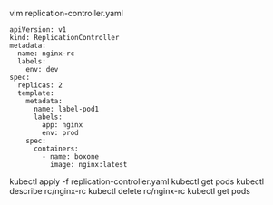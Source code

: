 vim replication-controller.yaml

```
apiVersion: v1
kind: ReplicationController
metadata:
  name: nginx-rc
  labels:
    env: dev
spec:
  replicas: 2
  template:
    metadata:
      name: label-pod1
      labels:
        app: nginx
        env: prod
    spec:
      containers:
        - name: boxone
          image: nginx:latest
```

kubectl apply -f replication-controller.yaml
kubectl get pods
kubectl describe rc/nginx-rc
kubectl delete rc/nginx-rc
kubectl get pods



